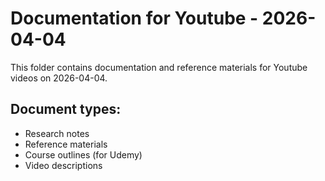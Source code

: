 # Documentation for Youtube - 2026-04-04

This folder contains documentation and reference materials for Youtube videos on 2026-04-04.

## Document types:
- Research notes
- Reference materials
- Course outlines (for Udemy)
- Video descriptions
